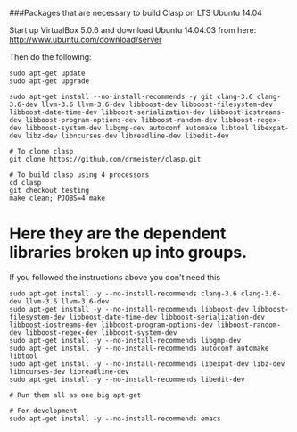 ###Packages that are necessary to build Clasp on LTS Ubuntu 14.04

Start up VirtualBox 5.0.6 and download Ubuntu 14.04.03 from here:  http://www.ubuntu.com/download/server

Then do the following:

    sudo apt-get update
    sudo apt-get upgrade

    sudo apt-get install --no-install-recommends -y git clang-3.6 clang-3.6-dev llvm-3.6 llvm-3.6-dev libboost-dev libboost-filesystem-dev libboost-date-time-dev libboost-serialization-dev libboost-iostreams-dev libboost-program-options-dev libboost-random-dev libboost-regex-dev libboost-system-dev libgmp-dev autoconf automake libtool libexpat-dev libz-dev libncurses-dev libreadline-dev libedit-dev

    # To clone clasp
    git clone https://github.com/drmeister/clasp.git

    # To build clasp using 4 processors
    cd clasp
    git checkout testing
    make clean; PJOBS=4 make

# Here they are the dependent libraries broken up into groups.
If you followed the instructions above you don't need this

    sudo apt-get install -y --no-install-recommends clang-3.6 clang-3.6-dev llvm-3.6 llvm-3.6-dev
    sudo apt-get install -y --no-install-recommends libboost-dev libboost-filesystem-dev libboost-date-time-dev libboost-serialization-dev libboost-iostreams-dev libboost-program-options-dev libboost-random-dev libboost-regex-dev libboost-system-dev
    sudo apt-get install -y --no-install-recommends libgmp-dev
    sudo apt-get install -y --no-install-recommends autoconf automake libtool
    sudo apt-get install -y --no-install-recommends libexpat-dev libz-dev libncurses-dev libreadline-dev
    sudo apt-get install -y --no-install-recommends libedit-dev

    # Run them all as one big apt-get

    # For development
    sudo apt-get install -y --no-install-recommends emacs